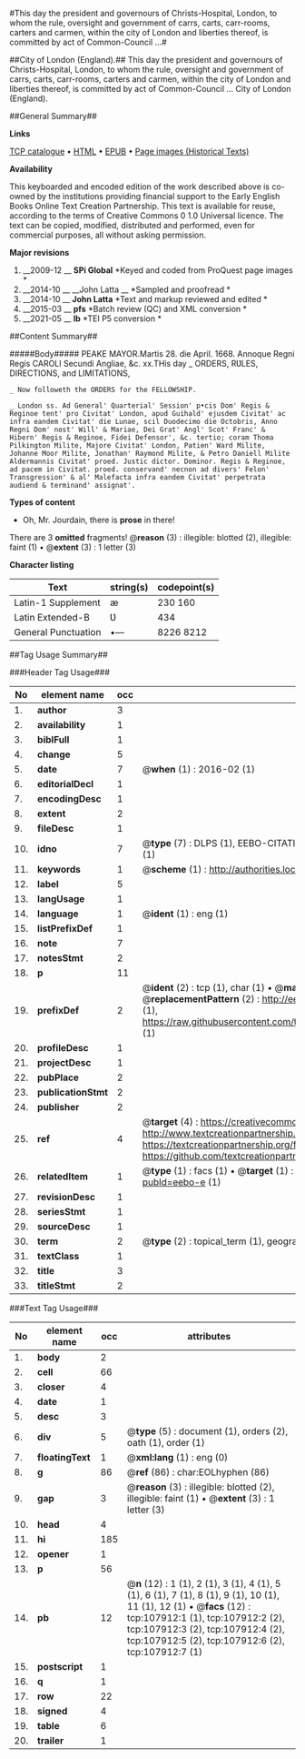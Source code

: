 #This day the president and governours of Christs-Hospital, London, to whom the rule, oversight and government of carrs, carts, carr-rooms, carters and carmen, within the city of London and liberties thereof, is committed by act of Common-Council ...#

##City of London (England).##
This day the president and governours of Christs-Hospital, London, to whom the rule, oversight and government of carrs, carts, carr-rooms, carters and carmen, within the city of London and liberties thereof, is committed by act of Common-Council ...
City of London (England).

##General Summary##

**Links**

[TCP catalogue](http://www.ota.ox.ac.uk/tcp/)  • 
[HTML](http://tei.it.ox.ac.uk/tcp/Texts-HTML/free/A49/A49038.html)  • 
[EPUB](http://tei.it.ox.ac.uk/tcp/Texts-EPUB/free/A49/A49038.epub) • 
[Page images (Historical Texts)](https://historicaltexts.jisc.ac.uk/eebo-18504853e)

**Availability**

This keyboarded and encoded edition of the work described above is co-owned by the
    institutions providing financial support to the Early English Books Online Text Creation
    Partnership. This text is available for reuse, according to the terms of  Creative Commons 0 1.0 Universal
    licence. The text can be copied, modified, distributed and performed, even for commercial
    purposes, all without asking permission.

**Major revisions**

1. __2009-12 __ __SPi Global__ *Keyed and coded from ProQuest page images *
1. __2014-10 __ __John Latta __ *Sampled and proofread *
1. __2014-10 __ __John Latta__ *Text and markup reviewed and edited *
1. __2015-03 __ __pfs__ *Batch review (QC) and XML conversion *
1. __2021-05 __ __lb__ *TEI P5 conversion *

##Content Summary##

#####Body#####
PEAKE MAYOR.Martis 28. die April. 1668. Annoque Regni Regis CAROLI Secundi Angliae, &c. xx.THis day 
    _ ORDERS, RƲLES, DIRECTIONS, and LIMITATIONS,

    _ Now followeth the ORDERS for the FELLOWSHIP.

    _ London ss. Ad General' Quarterial' Session' p•cis Dom' Regis & Reginoe tent' pro Civitat' London, apud Guihald' ejusdem Civitat' ac infra eandem Civitat' die Lunae, scil Duodecimo die Octobris, Anno Regni Dom' nost' Will' & Mariae, Dei Grat' Angl' Scot' Franc' & Hibern' Regis & Reginoe, Fidei Defensor', &c. tertio; coram Thoma Pilkington Milite, Majore Civitat' London, Patien' Ward Milite, Johanne Moor Milite, Jonathan' Raymond Milite, & Petro Daniell Milite Aldermannis Civitat' proed. Justic dictor. Dominor. Regis & Reginoe, ad pacem in Civitat. proed. conservand' necnon ad divers' Felon' Transgression' & al' Malefacta infra eandem Civitat' perpetrata audiend & terminand' assignat'.

**Types of content**

  * Oh, Mr. Jourdain, there is **prose** in there!

There are 3 **omitted** fragments! 
 @__reason__ (3) : illegible: blotted (2), illegible: faint (1)  •  @__extent__ (3) : 1 letter (3)

**Character listing**


|Text|string(s)|codepoint(s)|
|---|---|---|
|Latin-1 Supplement|æ |230 160|
|Latin Extended-B|Ʋ|434|
|General Punctuation|•—|8226 8212|

##Tag Usage Summary##

###Header Tag Usage###

|No|element name|occ|attributes|
|---|---|---|---|
|1.|__author__|3||
|2.|__availability__|1||
|3.|__biblFull__|1||
|4.|__change__|5||
|5.|__date__|7| @__when__ (1) : 2016-02 (1)|
|6.|__editorialDecl__|1||
|7.|__encodingDesc__|1||
|8.|__extent__|2||
|9.|__fileDesc__|1||
|10.|__idno__|7| @__type__ (7) : DLPS (1), EEBO-CITATION (1), VID (1), EEBO-PROQUEST (1), STC (2), OCLC (1)|
|11.|__keywords__|1| @__scheme__ (1) : http://authorities.loc.gov/ (1)|
|12.|__label__|5||
|13.|__langUsage__|1||
|14.|__language__|1| @__ident__ (1) : eng (1)|
|15.|__listPrefixDef__|1||
|16.|__note__|7||
|17.|__notesStmt__|2||
|18.|__p__|11||
|19.|__prefixDef__|2| @__ident__ (2) : tcp (1), char (1)  •  @__matchPattern__ (2) : ([0-9\-]+):([0-9IVX]+) (1), (.+) (1)  •  @__replacementPattern__ (2) : http://eebo.chadwyck.com/downloadtiff?vid=$1&page=$2 (1), https://raw.githubusercontent.com/textcreationpartnership/Texts/master/tcpchars.xml#$1 (1)|
|20.|__profileDesc__|1||
|21.|__projectDesc__|1||
|22.|__pubPlace__|2||
|23.|__publicationStmt__|2||
|24.|__publisher__|2||
|25.|__ref__|4| @__target__ (4) : https://creativecommons.org/publicdomain/zero/1.0/ (1), http://www.textcreationpartnership.org/docs/. (1), https://textcreationpartnership.org/faq/#faq05 (1), https://github.com/textcreationpartnership (1)|
|26.|__relatedItem__|1| @__type__ (1) : facs (1)  •  @__target__ (1) : https://data.historicaltexts.jisc.ac.uk/view?pubId=eebo-e (1)|
|27.|__revisionDesc__|1||
|28.|__seriesStmt__|1||
|29.|__sourceDesc__|1||
|30.|__term__|2| @__type__ (2) : topical_term (1), geographic_name (1)|
|31.|__textClass__|1||
|32.|__title__|3||
|33.|__titleStmt__|2||


###Text Tag Usage###

|No|element name|occ|attributes|
|---|---|---|---|
|1.|__body__|2||
|2.|__cell__|66||
|3.|__closer__|4||
|4.|__date__|1||
|5.|__desc__|3||
|6.|__div__|5| @__type__ (5) : document (1), orders (2), oath (1), order (1)|
|7.|__floatingText__|1| @__xml:lang__ (1) : eng (0)|
|8.|__g__|86| @__ref__ (86) : char:EOLhyphen (86)|
|9.|__gap__|3| @__reason__ (3) : illegible: blotted (2), illegible: faint (1)  •  @__extent__ (3) : 1 letter (3)|
|10.|__head__|4||
|11.|__hi__|185||
|12.|__opener__|1||
|13.|__p__|56||
|14.|__pb__|12| @__n__ (12) : 1 (1), 2 (1), 3 (1), 4 (1), 5 (1), 6 (1), 7 (1), 8 (1), 9 (1), 10 (1), 11 (1), 12 (1)  •  @__facs__ (12) : tcp:107912:1 (1), tcp:107912:2 (2), tcp:107912:3 (2), tcp:107912:4 (2), tcp:107912:5 (2), tcp:107912:6 (2), tcp:107912:7 (1)|
|15.|__postscript__|1||
|16.|__q__|1||
|17.|__row__|22||
|18.|__signed__|4||
|19.|__table__|6||
|20.|__trailer__|1||
